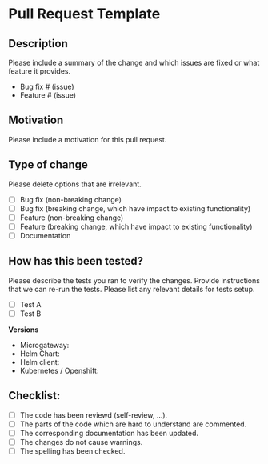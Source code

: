 # Pull Request Template

## Description

Please include a summary of the change and which issues are fixed or what feature it provides.

- Bug fix # (issue)
- Feature # (issue)

## Motivation
Please include a motivation for this pull request.

## Type of change
Please delete options that are irrelevant.

- [ ] Bug fix (non-breaking change)
- [ ] Bug fix (breaking change, which have impact to existing functionality)
- [ ] Feature (non-breaking change)
- [ ] Feature (breaking change, which have impact to existing functionality)
- [ ] Documentation

## How has this been tested?
Please describe the tests you ran to verify the changes. Provide instructions that we can re-run the tests. Please list any relevant details for tests setup.

- [ ] Test A
- [ ] Test B

**Versions**
* Microgateway:
* Helm Chart:
* Helm client:
* Kubernetes / Openshift:

## Checklist:
- [ ] The code has been reviewd (self-review, ...).
- [ ] The parts of the code which are hard to understand are commented.
- [ ] The corresponding documentation has been updated.
- [ ] The changes do not cause warnings.
- [ ] The spelling has been checked.
